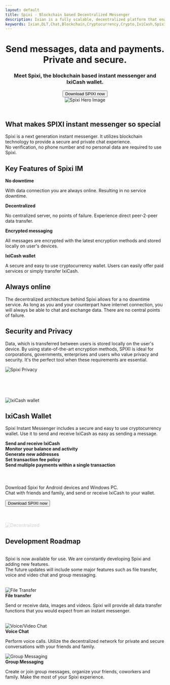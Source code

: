 ```yaml
---
layout: default
title: Spixi - Blockchain based Decentralized Messenger
description: Ixian is a fully scalable, decentralized platform that enables encrypted data streaming and high volume of micro-transactions.
keywords: Ixian,DLT,Chat,Blockchain,Cryptocurrency,Crypto,IxiCash,Spixi
---
```

<header>
    <div class="bg-success d-flex align-items-center hero">
        <div class="container">
            <div class="row">
                <div class="col-md-6 col-xl-7 text-left">
                    <h1 class="text-left heroHeading">Send messages, data and payments.<br>Private and secure.</h1>
                    <h3 class="text-left">Meet Spixi, the blockchain based instant messenger and IxiCash wallet.</h3><a href="download.html"><button class="btn btn-primary text-left radial-fill" type="button">Download SPIXI now</button></a></div>
                <div class="col-md-6 col-xl-5 text-center"><img class="img-fluid text-center" src="assets/img/SpixiH.png" style="" alt="Spixi Hero Image"></div>
            </div>
        </div>
    </div>
</header>
<div class="container subHeader">
    <h2 class="text-center">What makes SPIXI instant messenger so special</h2>
    <p class="text-center">Spixi is a next generation instant messenger. It utilizes blockchain technology to provide a secure and private chat experience.<br>No verification, no phone number and no personal data are required to use Spixi.</p><div class="divider"></div>
    <a id="features"></a>
    <div class="row features">
        <h2 class="text-center">Key Features of Spixi IM</h2>
        <div class="col-md-3"><i class="fas fa-stopwatch" data-aos="fade" data-aos-duration="50"></i>
            <strong>No downtime</strong>
            <p class="text-center">With data connection you are always online. Resulting in no service downtime.</p>
        </div>
        <div class="col-md-3"><i class="fas fa-project-diagram"></i>
            <strong>Decentralized</strong>
            <p class="text-center">No centralized server, no points of failure. Experience direct peer-2-peer data transfer.</p>
        </div>
        <div class="col-md-3"><i class="fas fa-fingerprint"></i>
            <strong>Encrypted messaging</strong>
            <p class="text-center">All messages are encrypted with the latest encryption methods and stored locally on user's devices.</p>
        </div>
        <div class="col-md-3"><i class="fas fa-wallet"></i>
            <strong>IxiCash wallet</strong>
            <p class="text-center">A secure and easy to use cryptocurrency wallet. Users can easily offer paid services or simply transfer IxiCash.</p>
        </div>
    </div><div class="divider"></div>
    <div class="row otherFeatures">
        <div class="col-xl-6">
            <h2>Always online</h2>
            <p>The decentralized architecture behind Spixi allows for a no downtime service. As long as you and your counterpart have internet connection, you will always be able to chat and exchange data. There are no central points of failure.</p>
            <h2>Security and Privacy</h2>
            <p>Data, which is transferred between users is stored locally on the user's device. By using state-of-the-art encryption methods, SPIXI is ideal for corporations, governments, enterprises and users who value privacy and security.
                It's the perfect tool when these requirements are essential.</p>
        </div>
        <div class="col-xl-6"><img src="assets/img/Spixi_privacy.png" alt="Spixi Privacy" class="imgPrivacy"></div>
    </div><div class="divider"></div>
    <a id="wallet"></a>
    <div class="row" style="padding-top: 80px;padding-bottom: 40px;">
        <div class="col-xl-5"><img src="assets/img/IxiCashWallet.png" alt="IxiCash wallet" class="imgWallet"></div>
        <div class="col-xl-7 walletSection">
            <h2>IxiCash Wallet</h2>
            <p>Spixi Instant Messenger includes a secure and easy to use cryptocurrency wallet. Use it to send and receive IxiCash as easy as sending a message.</p>
            <div class="row">
                <div class="col-xl-1 col-1"><i class="fas fa-exchange-alt"></i></div>
                <div class="col"><strong>Send and receive IxiCash</strong></div>
            </div>
            <div class="row">
                <div class="col-xl-1 col-1"><i class="fas fa-chart-line"></i></div>
                <div class="col"><strong>Monitor your balance and activity</strong></div>
            </div>
            <div class="row">
                <div class="col-xl-1 col-1"><i class="fas fa-qrcode"></i></div>
                <div class="col"><strong>Generate new addresses</strong></div>
            </div>
            <div class="row">
                <div class="col-xl-1 col-1"><i class="fas fa-percentage"></i></div>
                <div class="col"><strong>Set transaction fee policy</strong></div>
            </div>
            <div class="row">
                <div class="col-xl-1 col-1"><i class="fas fa-check-double"></i></div>
                <div class="col"><strong>Send multiple payments within a single transaction</strong></div>
            </div>
        </div>
    </div>
</div>
<div class="container downloadBox">
    <div class="shadow example-box">
        <p class="text-center">Download Spixi for Android devices and Windows PC.<br>Chat with friends and family, and send or receive IxiCash to your wallet.</p><a href="/download.html" style="z-index:100;"><button class="btn btn-primary text-left radial-fill" type="button">Download SPIXI now</button></a>
        <div class="background-shapes" style="margin-top: 50px;"><img src="assets/img/Decentra.svg" style="opacity: 0.20;" alt='Decentralized'>
        </div>
    </div>
</div>
<a id="roadmap"></a>
<div class="container roadmapTitle">
    <h2 class="text-center">Development Roadmap</h2>
    <p class="text-center"><br>Spixi is now available for use. We are constantly developing Spixi and adding new features.<br>The future updates will include some major features such as file transfer, voice and video chat and group messaging.<br><br></p><div class="divider"></div>
</div>
<div class="container">
    <div class="row roadmap">
        <div class="col-md-4">
            <div><img src="assets/img/upcoming1.png" alt='File Transfer'><i class="fas fa-file-export"></i></div>
            <strong>File transfer</strong>
            <p class="text-center">Send or receive data, images and videos. Spixi will provide all data transfer functions that you would expect from an instant messenger.<br><br></p>
        </div>
        <div class="col-md-4">
            <div><img src="assets/img/upcoming2.png" alt='Voice/Video Chat'><i class="fas fa-phone"></i></div>
            <strong>Voice Chat</strong>
            <p class="text-center">Perform voice calls. Utilize the decentralized network for private and secure conversations with your friends and family.</p>
        </div>
        <div class="col-md-4">
            <div><img src="assets/img/upcoming3.png" alt='Group Messaging'><i class="fas fa-users"></i></div>
            <strong>Group Messaging</strong>
            <p class="text-center">Create or join group messages, organize your friends, coworkers and family. Make the most of your Spixi experience.</p>
        </div>
    </div>
</div>